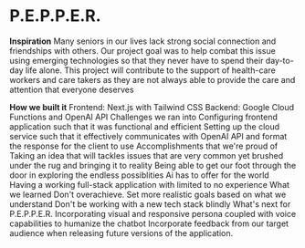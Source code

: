 # P.E.P.P.E.R.

**Inspiration**
Many seniors in our lives lack strong social connection and friendships with others. Our project goal was to help combat this issue using emerging technologies​ so that they never have to spend their day-to-day life alone. This project will contribute to the support of health-care workers and care takers as they are not always able to provide the care and attention that everyone deserves

**How we built it**
Frontend: Next.js with Tailwind CSS
Backend: Google Cloud Functions and OpenAI API
Challenges we ran into
Configuring frontend application such that it was functional and efficient
Setting up the cloud service such that it effectively communicates with OpenAI API and format the response for the client to use
Accomplishments that we're proud of
Taking an idea that will tackles issues that are very common yet brushed under the rug and bringing it to reality
Being able to get our foot through the door in exploring the endless possiblities Ai has to offer for the world
Having a working full-stack application with limited to no experience
What we learned
Don't overachieve. Set more realistic goals based on what we understand
Don't be working with a new tech stack blindly
What's next for P.E.P.P.E.R.
Incorporating visual and responsive persona coupled with voice capabilities to humanize the chatbot​
Incorporate feedback from our target audience when releasing future versions of the application.

